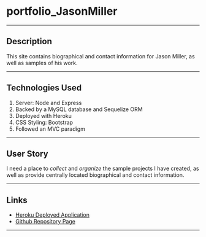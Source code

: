 # portfolio_JasonMiller

------

## Description
This site contains biographical and contact information for Jason Miller, as well as samples of his work.

---- 

## Technologies Used
1. Server: Node and Express
2. Backed by a MySQL database and Sequelize ORM
3. Deployed with Heroku
4. CSS Styling: Bootstrap
5. Followed an MVC paradigm

----

## User Story
I need a place to *collect* and *organize* the sample projects I have created, as well as provide centrally located biographical and contact information.

---- 

## Links
* [Heroku Deployed Application](https://jason-miller-profile.herokuapp.com/)
* [Github Repository Page](https://github.com/jem3523/portfolio_JasonMiller)

---- 

